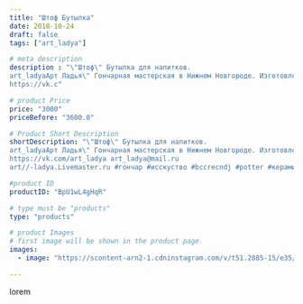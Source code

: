 ```yaml
---
title: "Штоф Бутылка"
date: 2018-10-24
draft: false
tags: ["art_ladya"]

# meta description
description : "\"Штоф\" Бутылка для напитков. 
art_ladyaАрт Ладья\" Гончарная мастерская в Нижнем Новгороде. Изготовление керамики и мастер//-классы по обучению. 
https://vk.c"

# product Price
price: "3000"
priceBefore: "3600.0"

# Product Short Description
shortDescription: "\"Штоф\" Бутылка для напитков. 
art_ladyaАрт Ладья\" Гончарная мастерская в Нижнем Новгороде. Изготовление керамики и мастер//-классы по обучению. 
https://vk.com/art_ladya art_ladya@mail.ru 
art//-ladya.Livemaster.ru #гончар #исскуство #bccrecndj #potter #керамикадляинтерьера #керамикаручнаяработа #гончарнаямастерская #керамиканазаказ #handmade #посудаизглины #керамика #гончарнаяпосуда #эксклюзивнаякерамика #painter #dishes #ceramicar #подарки #claygoods #restaurant #earthenware #ceramic #design #bottle #gifts #decanter #ceramicart #бутылки #штоф #clay #авторскаякерамика"

#product ID
productID: "BpU1wL4gHqR"

# type must be "products"
type: "products"

# product Images
# first image will be shown in the product page
images:
  - image: "https://scontent-arn2-1.cdninstagram.com/v/t51.2885-15/e35/43778404_135361567426881_904276169018766388_n.jpg?se=7&tp=1&_nc_ht=scontent-arn2-1.cdninstagram.com&_nc_cat=109&_nc_ohc=Jgi4XCu0SOcAX_XIjoo&ccb=7-4&oh=35d92de6d23a984ea6f25ec183066307&oe=6084ED27&_nc_sid=86f79a&ig_cache_key=MTg5NzM3Nzc1MDc4ODg5NzQyNQ%3D%3D.2-ccb7-4"

---
```

lorem
